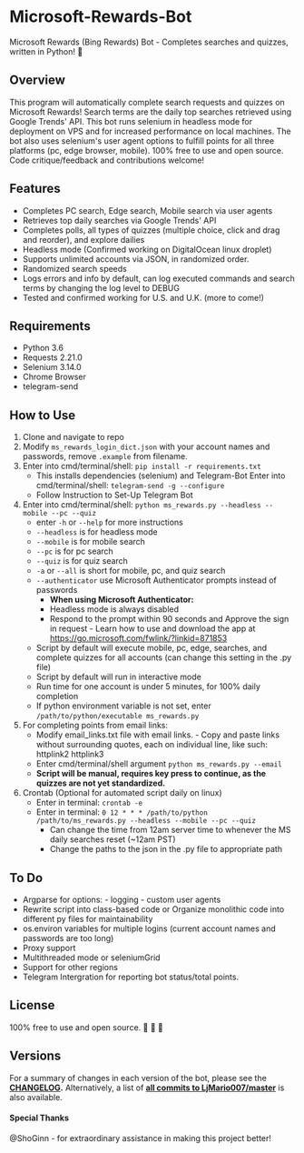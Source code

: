# Microsoft-Rewards-Bot
Microsoft Rewards (Bing Rewards) Bot - Completes searches and quizzes, written in Python! :raised_hands:
## Overview
This program will automatically complete search requests and quizzes on Microsoft Rewards! Search terms are the daily top searches retrieved using Google Trends' API. This bot runs selenium in headless mode for deployment on VPS and for increased performance on local machines. The bot also uses selenium's user agent options to fulfill points for all three platforms (pc, edge browser, mobile). 100% free to use and open source. Code critique/feedback and contributions welcome!
## Features
- Completes PC search, Edge search, Mobile search via user agents
- Retrieves top daily searches via Google Trends' API
- Completes polls, all types of quizzes (multiple choice, click and drag and reorder), and explore dailies
- Headless mode (Confirmed working on DigitalOcean linux droplet)
- Supports unlimited accounts via JSON, in randomized order.
- Randomized search speeds
- Logs errors and info by default, can log executed commands and search terms by changing the log level to DEBUG
- Tested and confirmed working for U.S. and U.K. (more to come!)
## Requirements
- Python 3.6
- Requests 2.21.0
- Selenium 3.14.0
- Chrome Browser
- telegram-send
## How to Use
1.  Clone and navigate to repo
2.  Modify `ms_rewards_login_dict.json` with your account names and passwords,
    remove `.example` from filename.
3.  Enter into cmd/terminal/shell: `pip install -r requirements.txt`
    - This installs dependencies (selenium) and Telegram-Bot
	Enter into cmd/terminal/shell: `telegram-send -g --configure`
	- Follow Instruction to Set-Up Telegram Bot 
4.  Enter into cmd/terminal/shell: `python ms_rewards.py --headless --mobile --pc --quiz`
    - enter `-h` or `--help` for more instructions
    - `--headless` is for headless mode
    - `--mobile` is for mobile search
    - `--pc` is for pc search
    - `--quiz` is for quiz search
    - `-a` or `--all` is short for mobile, pc, and quiz search
    - `--authenticator` use Microsoft Authenticator prompts instead of
        passwords
        - **When using Microsoft Authenticator:**
        - Headless mode is always disabled
        - Respond to the prompt within 90 seconds and Approve the sign in request - Learn how to use and download the app at <https://go.microsoft.com/fwlink/?linkid=871853>
    - Script by default will execute mobile, pc, edge, searches, and complete quizzes for all accounts (can change this setting in the .py file)
    - Script by default will run in interactive mode
    - Run time for one account is under 5 minutes, for 100% daily completion
    - If python environment variable is not set, enter `/path/to/python/executable ms_rewards.py`
5.  For completing points from email links:
    - Modify email_links.txt file with email links. - Copy and paste links without surrounding quotes, each on individual line, like such:
          httplink2
          httplink3
    - Enter cmd/terminal/shell argument `python ms_rewards.py --email`
    - **Script will be manual, requires key press to continue, as the quizzes
      are not yet standardized.**
6.  Crontab (Optional for automated script daily on linux)
    - Enter in terminal: `crontab -e`
    - Enter in terminal: `0 12 * * * /path/to/python /path/to/ms_rewards.py --headless --mobile --pc --quiz`
      - Can change the time from 12am server time to whenever the MS daily searches reset (~12am PST)
      - Change the paths to the json in the .py file to appropriate path
## To Do
- Argparse for options: - logging - custom user agents
- Rewrite script into class-based code or Organize monolithic code into
  different py files for maintainability
- os.environ variables for multiple logins (current account names and passwords
  are too long)
- Proxy support
- Multithreaded mode or seleniumGrid
- Support for other regions
- Telegram Intergration for reporting bot status/total points.
## License
100% free to use and open source. :see_no_evil: :hear_no_evil: :speak_no_evil:
## Versions
For a summary of changes in each version of the bot, please see the
**[CHANGELOG](CHANGELOG.md).** Alternatively, a list of
**[all commits to LjMario007/master](https://github.com/LjMario007/Microsoft-Rewards-Bot/commits/master)**
is also available.
#### Special Thanks
@ShoGinn - for extraordinary assistance in making this project better!
